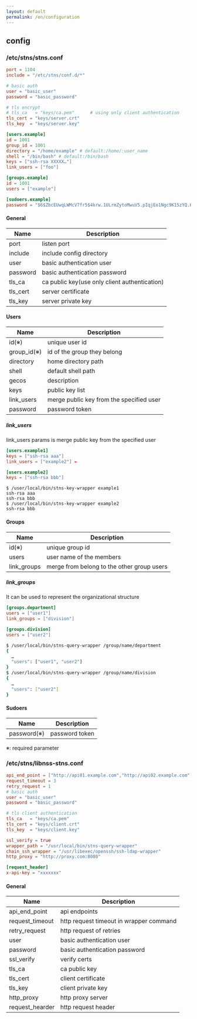 ```yaml
---
layout: default
permalink: /en/configuration
---
```


## config

### /etc/stns/stns.conf

```toml
port = 1104
include = "/etc/stns/conf.d/*"

# basic auth
user = "basic_user"
password = "basic_password"

# tls encrypt
# tls_ca   = "keys/ca.pem"      # using only client authentication
tls_cert = "keys/server.crt"
tls_key  = "keys/server.key"

[users.example]
id = 1001
group_id = 1001
directory = "/home/example" # default:/home/:user_name
shell = "/bin/bash" # default:/bin/bash
keys = ["ssh-rsa XXXXX…"]
link_users = ["foo"]

[groups.example]
id = 1001
users = ["example"]

[sudoers.example]
password = "$6$ZbcEUwqLWMcV7fr5$4krw.1ULrmZytoMwuV5.pIqjEo1Ngc9K15zYQ.KGZa.8T4EmCd1RfUM6rfviIpAwncNpnF9Yjyc0.30c2dN1J/"
```

#### General

|Name|Description|
|---|---|
|port|listen port|
|include|include config directory|
|user| basic authentication user|
|password| basic authentication password|
|tls_ca| ca public key(use only client authentication)|
|tls_cert|server certificate|
|tls_key|server private key|

#### Users

|Name|Description|
|---|---|
|id(※)| unique user id|
|group_id(※)|id of the group they belong|
|directory|home directory path|
|shell|default shell path|
|gecos|description|
|keys|public key list|
|link_users|merge public key from the specified user|
|password| password token|

##### link_users

link_users params is merge public key from the specified user

```toml
[users.example1]
keys = ["ssh-rsa aaa"]
link_users = ["example2"] ←

[users.example2]
keys = ["ssh-rsa bbb"]
```
```
$ /user/local/bin/stns-key-wrapper example1
ssh-rsa aaa
ssh-rsa bbb
$ /user/local/bin/stns-key-wrapper example2
ssh-rsa bbb
```

#### Groups

|Name|Description|
|---|---|
|id(※)| unique group id|
|users|user name of the members|
|link_groups|merge from belong to the other group users|

##### link_groups
It can be used to represent the organizational structure

```toml
[groups.department]
users = ["user1"]
link_groups = ["division"]

[groups.division]
users = ["user2"]

```

```sh
$ /user/local/bin/stns-query-wrapper /group/name/department
{
  …
  "users": ["user1", "user2"]
}
$ /user/local/bin/stns-query-wrapper /group/name/division
{
  …
  "users": ["user2"]
}
```

#### Sudoers

|Name|Description|
|---|---|
|password(※)| password token|

※: required parameter


### /etc/stns/libnss-stns.conf

```toml
api_end_point = ["http://api01.example.com","http://api02.example.com"]
request_timeout = 3
retry_request = 1
# basic auth
user = "basic_user"
password = "basic_password"

# tls client authentication
tls_ca   = "keys/ca.pem"
tls_cert = "keys/client.crt"
tls_key  = "keys/client.key"

ssl_verify = true
wrapper_path = "/usr/local/bin/stns-query-wrapper"
chain_ssh_wrapper = "/usr/libexec/openssh/ssh-ldap-wrapper"
http_proxy = "http://proxy.com:8080"

[request_header]
x-api-key = "xxxxxxx"
```

#### General

|Name|Description|
|---|---|
|api_end_point|api endpoints|
|request_timeout|http request timeout in wrapper command|
|retry_request|http request of retries|
|user| basic authentication user|
|password| basic authentication password|
|ssl_verify| verify certs|
|tls_ca| ca public key|
|tls_cert|client certificate|
|tls_key|client private key|
|http_proxy|http proxy server|
|request_hearder| http request header|

